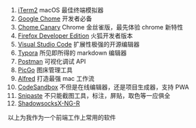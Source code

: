 1. [iTerm2](https://github.com/gnachman/iTerm2) macOS 最佳终端模拟器
2. [Google Chome](https://www.google.com/intl/zh-CN/chrome/) 开发者必备
3. [Chome Canary](https://www.google.com/intl/zh-CN/chrome/canary/) Chrome 金丝雀版，最先体验 chrome 新特性
4. [Firefox Developer Edition](https://www.mozilla.org/en-US/firefox/developer/) 火狐开发者版本
5. [Visual Studio Code](https://code.visualstudio.com/) 扩展性极强的开源编辑器
6. [Typora](https://typora.io/) 所见即所得的 markdown 编辑器
7. [Postman](https://www.getpostman.com/) 可视化调试 API
8. [PicGo](https://github.com/Molunerfinn/PicGo) 图床管理工具
9. [Alfred](https://www.alfredapp.com/) 打造最强 mac 工作流
10. [CodeSandbox](https://github.com/codesandbox/codesandbox-client) 不但是在线编辑器，还是项目生成器，支持 PWA
11. [Snipaste](https://zh.snipaste.com/) 不只能截图工具，标注，屏贴，取色等一应俱全
12. [ShadowsocksX-NG-R](https://github.com/qinyuhang/ShadowsocksX-NG-R)

以上为我作为一个前端工作上常用的软件
